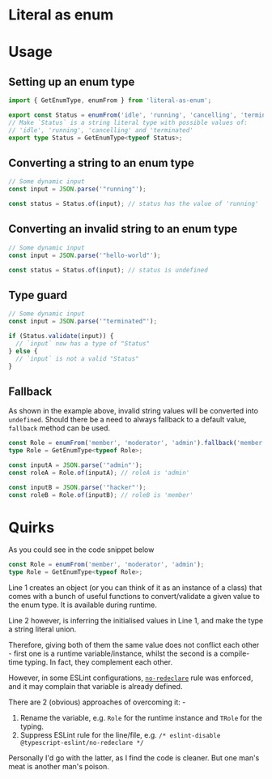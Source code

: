 # Literal as enum

# Usage

## Setting up an enum type

```typescript
import { GetEnumType, enumFrom } from 'literal-as-enum';

export const Status = enumFrom('idle', 'running', 'cancelling', 'terminated');
// Make `Status` is a string literal type with possible values of:
// 'idle', 'running', 'cancelling' and 'terminated'
export type Status = GetEnumType<typeof Status>;
```

## Converting a string to an enum type

```typescript
// Some dynamic input
const input = JSON.parse('"running"');

const status = Status.of(input); // status has the value of 'running'
```

## Converting an invalid string to an enum type

```typescript
// Some dynamic input
const input = JSON.parse('"hello-world"');

const status = Status.of(input); // status is undefined
```

## Type guard

```typescript
// Some dynamic input
const input = JSON.parse('"terminated"');

if (Status.validate(input)) {
  // `input` now has a type of "Status"
} else {
  // `input` is not a valid "Status"
}
```

## Fallback

As shown in the example above, invalid string values will be converted into `undefined`.
Should there be a need to always fallback to a default value, `fallback` method can be used.

```typescript
const Role = enumFrom('member', 'moderator', 'admin').fallback('member');
type Role = GetEnumType<typeof Role>;

const inputA = JSON.parse('"admin"');
const roleA = Role.of(inputA); // roleA is 'admin'

const inputB = JSON.parse('"hacker"');
const roleB = Role.of(inputB); // roleB is 'member'
```

# Quirks

As you could see in the code snippet below

```typescript
const Role = enumFrom('member', 'moderator', 'admin');
type Role = GetEnumType<typeof Role>;
```

Line 1 creates an object (or you can think of it as an instance of a class) that comes with a bunch of
useful functions to convert/validate a given value to the enum type. It is available during runtime.

Line 2 however, is inferring the initialised values in Line 1, and make the type a string literal union.

Therefore, giving both of them the same value does not conflict each other - first one is a runtime variable/instance, whilst the second is a compile-time typing. In fact, they complement each other.

However, in some ESLint configurations, [`no-redeclare`](https://github.com/typescript-eslint/typescript-eslint/blob/main/packages/eslint-plugin/docs/rules/no-redeclare.md) rule was enforced, and it may complain that variable is already defined.

There are 2 (obvious) approaches of overcoming it: -

1. Rename the variable, e.g. `Role` for the runtime instance and `TRole` for the typing.
2. Suppress ESLint rule for the line/file, e.g. `/* eslint-disable @typescript-eslint/no-redeclare */`

Personally I'd go with the latter, as I find the code is cleaner. But one man's meat is another man's poison.
